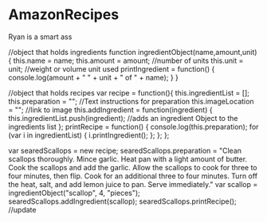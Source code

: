 # AmazonRecipes
Ryan is a smart ass

//object that holds ingredients
function ingredientObject(name,amount,unit) {
    this.name = name;
    this.amount = amount;   //number of units
    this.unit = unit;       //weight or volume unit used
    printIngredient = function() {
        console.log(amount + " " + unit + " of " + name);
    }
}

//object that holds recipes
var recipe = function(){
    this.ingredientList = [];
    this.preparation = "";      //Text instructions for preparation
    this.imageLocation = "";    //link to image
    this.addIngredient = function(ingredient) {
        this.ingredientList.push(ingredient); //adds an ingredient Object to the ingredients list
    };
    printRecipe = function() {
        console.log(this.preparation);
        for (var i in ingredientList) {
            i.printIngredient();
        };
    };
};

var searedScallops = new recipe;
searedScallops.preparation = "Clean scallops thoroughly. Mince garlic. Heat pan with a light amount of butter. Cook the scallops and add the garlic. Allow the scallops to cook for three to four minutes, then flip. Cook for an additional three to four minutes. Turn off the heat, salt, and add lemon juice to pan. Serve immediately."
var scallop = ingredientObject("scallop", 4, "pieces");
searedScallops.addIngredient(scallop);
searedScallops.printRecipe(); //update